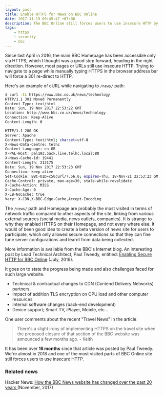 ```yaml
---
layout: post
title: Enable HTTPS for News on BBC Online
date: 2017-11-19 09:45:47 +07:00
description: The BBC Online still forces users to use insecure HTTP by way of redirection. It's been over a year since BBC Online enabled HTTPS on their Homepage. However, deployment on certain paths are still is absent. The most relevant path being News, where the actual content resides.
tags: 
    - https
    - security
    - bbc
---
```

Since last April in 2016, the main BBC Homepage has been accessible only via HTTPS, which I thought was a good step forward, heading in the right direction. However, most pages or URLs still use insecure HTTP. Trying to navigate to a page while manually typing HTTPS in the browser address bar will force a 301 re-direct to HTTP.

Here's an example of cURL while navigating to `/news/` path:

```bash
$ curl -IL https://www.bbc.co.uk/news/technology
HTTP/1.1 301 Moved Permanently
Content-Type: text/html
Date: Sun, 19 Nov 2017 22:53:22 GMT
Location: http://www.bbc.co.uk/news/technology
Connection: Keep-Alive
Content-Length: 0

HTTP/1.1 200 OK
Server: Apache
Content-Type: text/html; charset=utf-8
X-News-Data-Centre: telhc
Content-Language: en-GB
X-PAL-Host: pal193.back.live.telhc.local:80
X-News-Cache-Id: 19441
Content-Length: 212175
Date: Sun, 19 Nov 2017 22:53:23 GMT
Connection: keep-alive
Set-Cookie: BBC-UID=c50curl/7.56.0; expires=Thu, 18-Nov-21 22:53:23 GMT; path=/; domain=.bbc.co.uk
Cache-Control: private, max-age=30, stale-while-revalidate
X-Cache-Action: MISS
X-Cache-Age: 0
X-LB-NoCache: true
Vary: X-CDN,X-BBC-Edge-Cache,Accept-Encoding
```

The `/news/` path and Homepage are probably the most visited in terms of network traffic compared to other aspects of the site, linking from various external sources (social media, news outlets, companies). It is strange to why they enabled HTTPS on their Homepage, and not every where else. It would of been good idea to create a beta version of news site for users to participate, which only allowed secure connections so that they can fine tune server configurations and learnt from data being collected.

More information is available from the BBC's Internet blog. An interesting post by Lead Technical Architect, Paul Tweedy, entitled: [Enabling Secure HTTP for BBC Online](http://www.bbc.co.uk/blogs/internet/entries/f6f50d1f-a879-4999-bc6d-6634a71e2e60) (July, 2016).  

It goes on to state the progress being made and also challenges faced for such large website.

* Technical & contractual changes to CDN (Contend Delivery Networks) partners.
* Impact of addition TLS encryption on CPU load and other computer resources
* Internal software changes (back-end development)
* Device support; Smart TV, iPlayer, Mobile, etc...

One user comments about the recent "Travel News" in the article:
> There's a slight irony of implementing HTTPS on the travel site when the proposed closure of that section of the BBC website was announced a few months ago. - Keith

It has been over **16 months** since that article was posted by Paul Tweedy. We're almost in 2018 and one of the most visited parts of BBC Online site still forces users to use insecure HTTP.

### Related news
Hacker News: [How the BBC News website has changed over the past 20 years ](https://news.ycombinator.com/item?id=15730218) (November, 2017)

